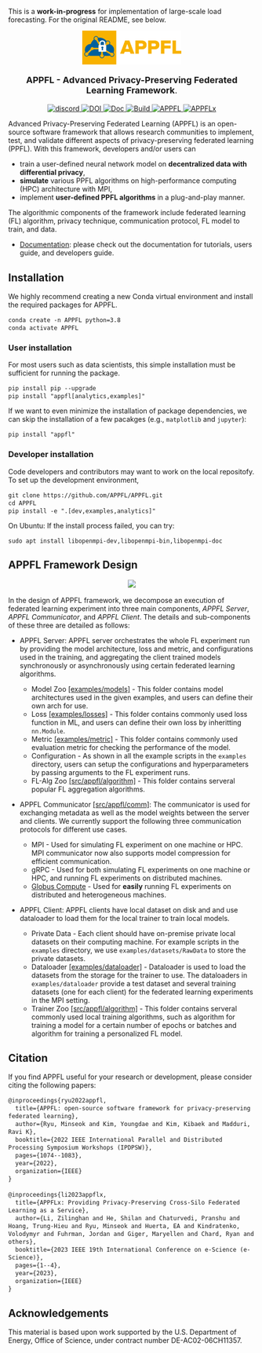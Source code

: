 This is a **work-in-progress** for implementation of large-scale load forecasting. For the original README, see below.

<p align="center">
  <a href="http://appfl.rtfd.io"><img src="https://github.com/APPFL/APPFL/blob/main/docs/_static/logo/logo_small.png?raw=true" alt="APPFL logo" style="width: 40%; height: auto;"></a>
</p>

<p align="center" style="font-size: 18px;">
    <b>APPFL - Advanced Privacy-Preserving Federated Learning Framework</b>.
</p>

<p align="center">
  <a href="https://discord.com/invite/bBW56EYGUS">
      <img src="https://dcbadge.vercel.app/api/server/bBW56EYGUS?theme=default-inverted&style=flat" alt="discord">
  </a>
  <a href="https://zenodo.org/badge/latestdoi/414722606" target="_blank">
      <img src="https://zenodo.org/badge/414722606.svg" alt="DOI">
  </a> 
  <a href="https://appfl.readthedocs.io/en/latest/?badge=latest" target="_blank">
      <img src="https://readthedocs.org/projects/appfl/badge/?version=latest" alt="Doc">
  </a>
  <a href="https://github.com/APPFL/APPFL/actions/workflows/build.yml" target="_blank">
      <img src="https://github.com/APPFL/APPFL/actions/workflows/build.yml/badge.svg?branch=main&event=push" alt="Build">
  </a>
  <a href="https://arxiv.org/abs/2202.03672">
      <img src="https://img.shields.io/badge/arXiv-2202.03672-B31B1B.svg" alt="APPFL">
  </a>
  <a href="https://arxiv.org/abs/2308.08786">
      <img src="https://img.shields.io/badge/arXiv-2308.08786-B31B1B.svg" alt="APPFLx">
  </a>
</p>


Advanced Privacy-Preserving Federated Learning (APPFL) is an open-source software framework that allows research communities to implement, test, and validate different aspects of privacy-preserving federated learning (PPFL).
With this framework, developers and/or users can

- train a user-defined neural network model on **decentralized data with differential privacy**,
- **simulate** various PPFL algorithms on high-performance computing (HPC) architecture with MPI,
- implement **user-defined PPFL algorithms** in a plug-and-play manner.

The algorithmic components of the framework include federated learning (FL) algorithm, privacy technique, communication protocol, FL model to train, and data.

- [Documentation](http://appfl.rtfd.io/): please check out the documentation for tutorials, users guide, and developers guide.

## Installation

We highly recommend creating a new Conda virtual environment and install the required packages for APPFL.

```shell
conda create -n APPFL python=3.8
conda activate APPFL
```

### User installation

For most users such as data scientists, this simple installation must be sufficient for running the package.

```shell
pip install pip --upgrade
pip install "appfl[analytics,examples]"
```

If we want to even minimize the installation of package dependencies, we can skip the installation of a few pacakges (e.g., `matplotlib` and `jupyter`):

```shell
pip install "appfl"
```

### Developer installation

Code developers and contributors may want to work on the local repositofy. 
To set up the development environment, 

```shell
git clone https://github.com/APPFL/APPFL.git
cd APPFL
pip install -e ".[dev,examples,analytics]"
```
On Ubuntu:
If the install process failed, you can try:
```shell
sudo apt install libopenmpi-dev,libopenmpi-bin,libopenmpi-doc
```

## APPFL Framework Design
<p align="center">
  <img src='docs/_static/design.jpg' style="width: 50%; height: auto;"/>
</p>

In the design of APPFL framework, we decompose an execution of federated learning experiment into three main components, *APPFL Server*, *APPFL Communicator*, and *APPFL Client*. The details and sub-components of these three are detailed as follows:

- APPFL Server: APPFL server orchestrates the whole FL experiment run by providing the model architecture, loss and metric, and configurations used in the training, and aggregating the client trained models synchronously or asynchronously using certain federated learning algorithms.
    
    - Model Zoo [[examples/models]](examples/models/) - This folder contains model architectures used in the given examples, and users can define their own arch for use.
    - Loss [[examples/losses]](examples/losses/) - This folder contains commonly used loss function in ML, and users can define their own loss by inheritting `nn.Module`.
    - Metric [[examples/metric]](examples/metric/) - This folder contains commonly used evaluation metric for checking the performance of the model.
    - Configuration - As shown in all the example scripts in the `examples` directory, users can setup the configurations and hyperparameters by passing arguments to the FL experiment runs.
    - FL-Alg Zoo [[src/appfl/algorithm]](src/appfl/algorithm/) - This folder contains serveral popular FL aggregation algorithms. 
- APPFL Communicator [[src/appfl/comm]](src/appfl/comm/): The communicator is used for exchanging metadata as well as the model weights between the server and clients. We currently support the following three communication protocols for different use cases.
    
    - MPI - Used for simulating FL experiment on one machine or HPC. MPI communicator now also supports model compression for efficient communication.
    - gRPC - Used for both simulating FL experiments on one machine or HPC, and running FL experiments on distributed machines.
    - [Globus Compute](https://funcx.readthedocs.io/en/latest/index.html) - Used for **easily** running FL experiments on distributed and heterogeneous machines.
- APPFL Client: APPFL clients have local dataset on disk and and use dataloader to load them for the local trainer to train local models.
    - Private Data - Each client should have on-premise private local datasets on their computing machine. For example scripts in the `examples` directory, we use `examples/datasets/RawData` to store the private datasets.
    - Dataloader [[examples/dataloader]](examples/dataloader/) - Dataloader is used to load the datasets from the storage for the trainer to use. The dataloaders in `examples/dataloader` provide a test dataset and several training datasets (one for each client) for the federated learning experiments in the MPI setting.
    - Trainer Zoo [[src/appfl/algorithm]](src/appfl/algorithm/) - This folder contains serveral commonly used local training algorithms, such as algorithm for training a model for a certain number of epochs or batches and algorithm for training a personalized FL model.

## Citation
If you find APPFL useful for your research or development, please consider citing the following papers:
```
@inproceedings{ryu2022appfl,
  title={APPFL: open-source software framework for privacy-preserving federated learning},
  author={Ryu, Minseok and Kim, Youngdae and Kim, Kibaek and Madduri, Ravi K},
  booktitle={2022 IEEE International Parallel and Distributed Processing Symposium Workshops (IPDPSW)},
  pages={1074--1083},
  year={2022},
  organization={IEEE}
}

@inproceedings{li2023appflx,
  title={APPFLx: Providing Privacy-Preserving Cross-Silo Federated Learning as a Service},
  author={Li, Zilinghan and He, Shilan and Chaturvedi, Pranshu and Hoang, Trung-Hieu and Ryu, Minseok and Huerta, EA and Kindratenko, Volodymyr and Fuhrman, Jordan and Giger, Maryellen and Chard, Ryan and others},
  booktitle={2023 IEEE 19th International Conference on e-Science (e-Science)},
  pages={1--4},
  year={2023},
  organization={IEEE}
}
```

## Acknowledgements

This material is based upon work supported by the U.S. Department of Energy, Office of Science, under contract number DE-AC02-06CH11357.
